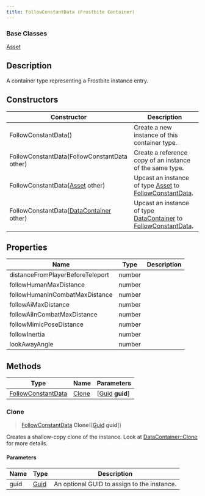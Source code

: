 ```yaml
---
title: FollowConstantData (Frostbite Container)
---
```

### Base Classes

[Asset](Asset)

## Description

A container type representing a Frostbite instance entry.

## Constructors

| Constructor                                                                   | Description                                                                                                                 |
| ----------------------------------------------------------------------------- | --------------------------------------------------------------------------------------------------------------------------- |
| FollowConstantData()                                                          | Create a new instance of this container type.                                                                               |
| FollowConstantData(FollowConstantData other)                                  | Create a reference copy of an instance of the same type.                                                                    |
| FollowConstantData([Asset](Asset) other)                                      | Upcast an instance of type [Asset](Asset) to [FollowConstantData](FollowConstantData).                                      |
| FollowConstantData([DataContainer](/vext/ref/cls/shr/datacontainer) other) | Upcast an instance of type [DataContainer](/vext/ref/cls/shr/datacontainer) to [FollowConstantData](FollowConstantData). |

## Properties

| Name                             | Type   | Description |
| -------------------------------- | ------ | ----------- |
| distanceFromPlayerBeforeTeleport | number |             |
| followHumanMaxDistance           | number |             |
| followHumanInCombatMaxDistance   | number |             |
| followAiMaxDistance              | number |             |
| followAiInCombatMaxDistance      | number |             |
| followMimicPoseDistance          | number |             |
| followInertia                    | number |             |
| lookAwayAngle                    | number |             |

## Methods

| Type                                     | Name            | Parameters                                     |
| ---------------------------------------- | --------------- | ---------------------------------------------- |
| [FollowConstantData](FollowConstantData) | [Clone](#clone) | \[[Guid](/vext/ref/cls/shr/guid) **guid**\] |

### Clone

> [FollowConstantData](FollowConstantData) **Clone**(\[[Guid](/vext/ref/cls/shr/guid) **guid**\])

Creates a shallow-copy clone of the instance. Look at [DataContainer::Clone](/vext/ref/cls/shr/datacontainer#clone) for more details.

#### Parameters

| Name | Type         | Description                                 |
| ---- | ------------ | ------------------------------------------- |
| guid | [Guid](Guid) | An optional GUID to assign to the instance. |
